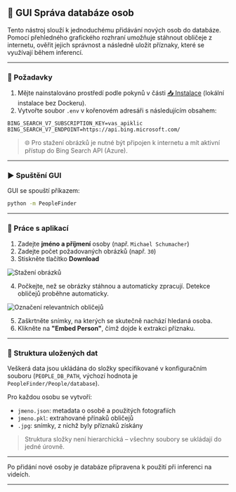 ## 👤 GUI Správa databáze osob

Tento nástroj slouží k jednoduchému přidávání nových osob do databáze. Pomocí přehledného grafického rozhraní umožňuje stáhnout obličeje z internetu, ověřit jejich správnost a následně uložit příznaky, které se využívají během inferencí.

---

### 🧰 Požadavky

1. Mějte nainstalováno prostředí podle pokynů v části [📥 Instalace](instalace.md) (lokální instalace bez Dockeru).
2. Vytvořte soubor `.env` v kořenovém adresáři s následujícím obsahem:

```
BING_SEARCH_V7_SUBSCRIPTION_KEY=vas_apiklic
BING_SEARCH_V7_ENDPOINT=https://api.bing.microsoft.com/
```

> 🌐 Pro stažení obrázků je nutné být připojen k internetu a mít aktivní přístup do Bing Search API (Azure).

---

### ▶️ Spuštění GUI

GUI se spouští příkazem:

```bash
python -m PeopleFinder
```

---

### 📸 Práce s aplikací

1. Zadejte **jméno a příjmení** osoby (např. `Michael Schumacher`)
2. Zadejte počet požadovaných obrázků (např. `30`)
3. Stiskněte tlačítko **Download**

![Stažení obrázků](imgs/people1.png)

4. Počkejte, než se obrázky stáhnou a automaticky zpracují. Detekce obličejů proběhne automaticky.

![Označení relevantních obličejů](imgs/people2.png)

5. Zaškrtněte snímky, na kterých se skutečně nachází hledaná osoba.
6. Klikněte na **"Embed Person"**, čímž dojde k extrakci příznaku.


---

### 💾 Struktura uložených dat

Veškerá data jsou ukládána do složky specifikované v konfiguračním souboru (`PEOPLE_DB_PATH`, výchozí hodnota je `PeopleFinder/People/database`).

Pro každou osobu se vytvoří:

- `jmeno.json`: metadata o osobě a použitých fotografiích
- `jmeno.pkl`: extrahované přínaků obličejů
- `.jpg`: snímky, z nichž byly příznaků získány

> Struktura složky není hierarchická – všechny soubory se ukládají do jedné úrovně.

---

Po přidání nové osoby je databáze připravena k použití při inferenci na videích.

---

